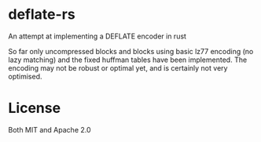 # deflate-rs
An attempt at implementing a DEFLATE encoder in rust

So far only uncompressed blocks and blocks using basic lz77 encoding (no lazy matching) and the fixed huffman tables have been implemented. The encoding may not be robust or optimal yet, and is certainly not very optimised.

# License
Both MIT and Apache 2.0
